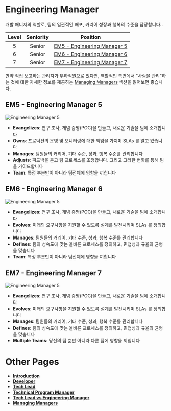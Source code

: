 # Engineering Manager

개발 매니저의 역할로, 팀의 일관적인 배포, 커리어 성장과 행복의 수준을 담당합니다..

| Level | Seniority | Position |
| :---: | :---: | :---: |
| 5 | Senior | [EM5 - Engineering Manager 5](#em5---engineering-manager-5) |
| 6 | Senior | [EM6 - Engineering Manager 6](#em6---engineering-manager-6) |
| 7 | Senior | [EM7 - Engineering Manager 7](#em7---engineering-manager-7) |

만약 직접 보고하는 관리자가 부하직원으로 있다면, 역할적인 측면에서 "사람을 관리"하는 것에 대한 자세한 정보를 제공하는 [Managing Managers](Managing-Managers.md) 섹션을 읽어보면 좋습니다.

## EM5 - Engineering Manager 5

![Engineering Manager 5](/charts/engineeringmanager-5.png)

* **Evangelizes**: 연구 조사, 개념 증명(POC)을 만들고, 새로운 기술을 팀에 소개합니다
* **Owns**:  프로덕션의 운영 및 모니터링에 대한 책임을 가지며 SLAs 를 알고 있습니다
* **Manages**: 팀원들의 커리어, 기대 수준, 성과, 행복 수준를 관리합니다
* **Adjusts**: 피드백을 듣고 팀 프로세스를 조정합니다. 그리고 그러한 변화를 통해 팀을 가이드합니다
* **Team**: 특정 부분만이 아니라 팀전체에 영향을 끼칩니다

## EM6 - Engineering Manager 6

![Engineering Manager 5](/charts/engineeringmanager-6.png)

* **Evangelizes**: 연구 조사, 개념 증명(POC)을 만들고, 새로운 기술을 팀에 소개합니다
* **Evolves**: 미래의 요구사항을 지원할 수 있도록 설계를 발전시키며 SLAs 를 정의합니다
* **Manages**: 팀원들의 커리어, 기대 수준, 성과, 행복 수준를 관리합니다
* **Defines**: 팀의 성숙도에 맞는 올바른 프로세스를 정의하고, 민첩성과 규율의 균형을 맞춥니다
* **Team**: 특정 부분만이 아니라 팀전체에 영향을 끼칩니다

## EM7 - Engineering Manager 7

![Engineering Manager 5](/charts/engineeringmanager-7.png)

* **Evangelizes**: 연구 조사, 개념 증명(POC)을 만들고, 새로운 기술을 팀에 소개합니다
* **Evolves**: 미래의 요구사항을 지원할 수 있도록 설계를 발전시키며 SLAs 를 정의합니다
* **Manages**: 팀원들의 커리어, 기대 수준, 성과, 행복 수준를 관리합니다
* **Defines**: 팀의 성숙도에 맞는 올바른 프로세스를 정의하고, 민첩성과 규율의 균형을 맞춥니다
* **Multiple Teams**: 당신의 팀 뿐만 아니라 다른 팀에 영향을 끼칩니다

# Other Pages

* [**Introduction**](README.md)
* [**Developer**](Developer.md)
* [**Tech Lead**](TechLead.md)
* [**Technical Program Manager**](TechnicalProgramManager.md)
* [**Tech Lead vs Engineering Manager**](TechLead-EngineeringManager.md)
* [**Managing Managers**](Managing-Managers.md)